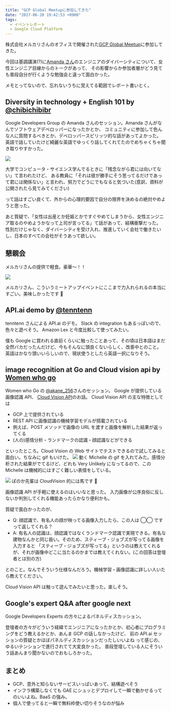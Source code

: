 ```yaml
---
title: "GCP Global Meetupに参加してきた"
date: "2017-06-20 19:42:53 +0900"
tags:
  - イベントレポート
  - Google Cloud Platform
---
```


株式会社メルカリさんのオフィスで開催された[GCP Global Meetup](https://gcpug-tokyo.connpass.com/event/58494/)に参加してきた。

今回は基調講演(?)に[Amanda さん](https://twitter.com/chibichibibr)のエンジニアのダイバーシティについて、女性エンジニア目線からのトークがあって、
その影響からか参加者層がどう見ても普段自分が行くような勉強会と違って面白かった。

メモとってないので、忘れないうちに覚えてる範囲でレポート書いとく。

## Diversity in technology + English 101 by [@chibichibibr](https://twitter.com/chibichibibr)

Google Developers Group の Amanda さんのセッション。Amanda さんがなんでソフトウェアデベロッパーになったかとか、
コミュニティに参加して色んな人に質問するべきとか、デベロッパースピリッツ的な話があってよかった。
英語で話していたけど綺麗な英語でゆっくり話してくれてたのでめちゃくちゃ聞き取りやすかった。

![]({{site.url}}/images/gcp-global-meetup/img1.JPG)

大学でコンピュータ・サイエンス学んでるときに「残念ながら君には向いてない」て言われたけど、
ある教員に「それは彼が勝手にそう思ってるだけであって君には関係ない」と言われ、努力でどうにでもなると気づいた(意訳、資料が公開されたら見てみてください)

って話はすごい良くて、外からの心理的要因で自分の限界を決めるの絶対やめようと思った。

あと質疑で、「女性は出産とか妊娠とかですぐやめてしまうから、女性エンジニア取るのやめようかなって上司が言ってる」て話があって、結構衝撃だった。
性別だけじゃなく、ダイバーシティを受け入れ、推進していく会社で働きたいし、日本のすべての会社がそうあって欲しい。

## 懇親会

メルカリさんの提供で軽食。豪華〜！！

![]({{site.url}}/images/gcp-global-meetup/img2.JPG)

メルカリさん、こういうミートアップイベントにここまで力入れられるの本当にすごい。美味しかったです 🙏

## API.ai demo by [@tenntenn](https://twitter.com/tenntenn)

tenntenn さんによる API.ai のデモ。 Slack の integration もあるっぽいので、色々と遊べそう。
Amazon Lex と今度比較して使ってみたい。

僕も Google に買われる直前くらいに触ったことあって、その頃は日本語はまだ全然バカだったんだけど、今もそんなに頭良くないらしく、改善中とのこと。
英語はかなり頭いいらしいので、現状使うとしたら英語一択になりそう。

## image recognition at Go and Cloud vision api by [Women who go](https://womenwhogo-tokyo.connpass.com/)

Women who Go の [@akane_256](https://twitter.com/akane_256)さんのセッション。 Google が提供している画像認識 API、 [Cloud Vision API](https://cloud.google.com/vision/)のお話。
Cloud Vision API の主な特徴としては

- GCP 上で提供されている
- REST API に画像認識の機械学習モデルが搭載されている
- 例えば、POST メソッドで画像の URL を渡すと画像を解析した結果が返ってくる
- (人の)感情分析・ランドマークの認識・顔認識などができる

といったところ。Cloud Vision の Web サイトでテストできるので試してみると面白い。ちなみに gif もいけた。
![]({{site.url}}/images/gcp-global-meetup/img5.jpg)
動く Michelle の gif を入れてみた。感情分析された結果がでてるけど、どれも Very Unlikely になってるので、この Michelle は機械的にはすごく難しい表情をしている。

![]({{site.url}}/images/gcp-global-meetup/img6.jpg)
ぽのか先輩は CloudVision 的には馬です 🐴

画像認識 API が手軽に使えるのはいいなと思った。
入力画像が公序良俗に反しないか判別してくれる機能あったらかなり便利かも。

質疑で面白かったのが、

- Q: 顔認識で、有名人の顔が映ってる画像入力したら、この人は ◯◯ ですって返してくれる？
- A: 有名人の認識は、顔認識ではなくランドマーク認識で実現できる。有名な建物なんかと同じ扱い。そのため、スティーブ・ジョブズが写ってる画像を入力すると
  「スティーブ・ジョブズが写ってる」というのは教えてくれるが、それが画像中どこに当たるのかまでは教えてくれない。(この回答は登壇者とは別の方)

とのこと。なんでそういう仕様なんだろう。機械学習・画像認識に詳しい人いたら教えてください。

Cloud Vision API は触って遊んでみたいと思った。楽しそう。

## Google's expert Q&A after google next

Google Developers Experts の方々によるパネルディスカッション。

登壇者の方々がどういう経緯でエンジニアになったかとか、初心者にプログラミングをどう教えるかとか、あんま GCP の話しなかったけど、
前の API.ai セッションの質疑とかほぼパネルディスカッションだったしいいよね って感じの、ゆるいテンションで進行されてて大変良かった。
普段登壇している人にそういう話あんまり聞かないのでおもしろかった。

## まとめ

- GCP、意外と知らないサービスいっぱいあって、結構遊べそう
- インフラ構築しなくても GAE にシュッとデプロイして一瞬で動かせるってのいいよね。BaaS の強み。
- 個人で使ってると一瞬で無料枠使い切りそうなのが悩み
